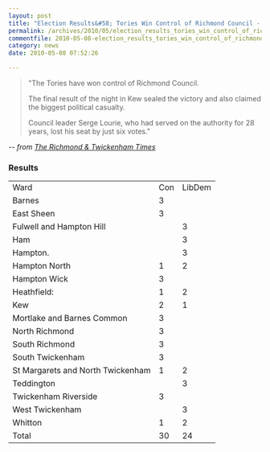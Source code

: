 ```yaml
---
layout: post
title: "Election Results&#58; Tories Win Control of Richmond Council - May 2010"
permalink: /archives/2010/05/election_results_tories_win_control_of_richmond_co.html
commentfile: 2010-05-08-election_results_tories_win_control_of_richmond_co
category: news
date: 2010-05-08 07:52:26

---
```


> "The Tories have won control of Richmond Council.
> 
>  The final result of the night in Kew sealed the victory and also claimed the biggest political casualty.
> 
>  Council leader Serge Lourie, who had served on the authority for 28 years, lost his seat by just six votes."
> 
 <cite>-- from [The Richmond & Twickenham Times](http://www.richmondandtwickenhamtimes.co.uk/news/8154829.RESULT__Tories_win_control_of_Richmond_Council/)

### Results

|                                   |     |        |
|-----------------------------------|-----|--------|
| Ward                              | Con | LibDem |
| Barnes                            | 3   |
| East Sheen                        | 3   |
| Fulwell and Hampton Hill          |     | 3      |
| Ham                               |     | 3      |
| Hampton.                          |     | 3      |
| Hampton North                     | 1   | 2      |
| Hampton Wick                      | 3   |
| Heathfield:                       | 1   | 2      |
| Kew                               | 2   | 1      |
| Mortlake and Barnes Common        | 3   |
| North Richmond                    | 3   |
| South Richmond                    | 3   |
| South Twickenham                  | 3   |
| St Margarets and North Twickenham | 1   | 2      |
| Teddington                        |     | 3      |
| Twickenham Riverside              | 3   |
| West Twickenham                   |     | 3      |
| Whitton                           | 1   | 2      |
| Total                             | 30  | 24     |
